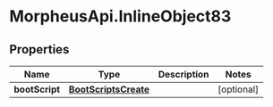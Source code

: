 # MorpheusApi.InlineObject83

## Properties

Name | Type | Description | Notes
------------ | ------------- | ------------- | -------------
**bootScript** | [**BootScriptsCreate**](BootScriptsCreate.md) |  | [optional] 


